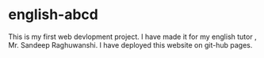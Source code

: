 # english-abcd
This is my first web devlopment project.
I have made it for my english tutor , Mr. Sandeep Raghuwanshi.
I have deployed this website on git-hub pages.